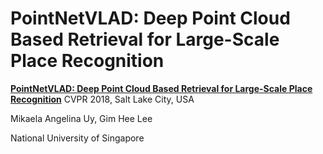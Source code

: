 # PointNetVLAD: Deep Point Cloud Based Retrieval for Large-Scale Place Recognition
**[PointNetVLAD: Deep Point Cloud Based Retrieval for Large-Scale Place Recognition](https://arxiv.org/abs/1804.03492)** CVPR 2018, Salt Lake City, USA

Mikaela Angelina Uy, Gim Hee Lee

National University of Singapore
